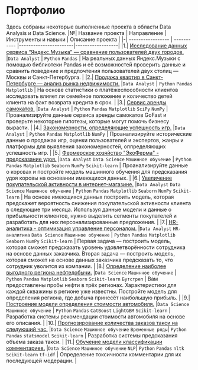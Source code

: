 # Портфолио


Здесь собраны некоторые выполненные проекта в области Data Analysis и Data Science.
|№| Название проекта  | Направление | Инструменты и навыки  | Описание проекта | 
|-| ----------------- | ----------- |-----------------------|------------------|
|1.| [Исследование данных сервиса “Яндекс.Музыка” — сравнение пользователей двух городов.](https://github.com/GermanRode2000/portfolio/tree/main/yandex-music) |`Data Analyst`  |    `Python` `Pandas`     | На реальных данных Яндекс.Музыки c помощью библиотеки Pandas и её возможностей проверить данные и сравнить поведение и предпочтения пользователей двух столиц — Москвы и Санкт-Петербурга.      |
|2.| [Продажа квартир в Санкт-Петербурге — анализ рынка недвижимости.](https://github.com/GermanRode2000/portfolio/tree/main/real-estate-market) |`Data Analyst`  |    `Python` `Pandas` `Matplotlib`     | На основе статистики о платёжеспособности клиентов исследовать влияет ли семейное положение и количество детей клиента на факт возврата кредита в срок.      |
|3.| [Сервис аренды самокатов.](https://github.com/GermanRode2000/portfolio/tree/main/scooter-service) |`Data Analyst`  |   `Python` `Pandas` `Matplotlib` `SciPy` `NumPy`     | Проанализируйте данные сервиса аренды самокатов GoFast и проверьте некоторые гипотезы, которые могут помочь бизнесу вырасти.      |
|4.| [Закономерности, определяющие успешность игр.](https://github.com/GermanRode2000/portfolio/tree/main/success-of-the-games) |`Data Analyst`  |   `Python` `Pandas` `Matplotlib` `NumPy`     | Проанализируйте исторические данные о продажах игр, оценки пользователей и экспертов, жанры и платформы для выявления закономерностей, оппределяющих успешность игр.      |
|5.| [Фермерское хозяйство "ЭкоФерма" - предсказание удоя.](https://github.com/GermanRode2000/portfolio/tree/main/ferma-cow) |`Data Analyst` `Data Science` `Машинное обучение` |   `Python` `Pandas` `Matplotlib` `Seaborn` `NumPy` `Scikit-learn`    | Проанализируйте данные о коровах и постройте модель машинного обучения для предсказания удоя коровы на основании имеющихся данных.      |
|6.| [Увеличение покупательской активности в интернет-магазине.](https://github.com/GermanRode2000/portfolio/tree/main/customer-activity) |`Data Analyst` `Data Science` `Машинное обучение` |   `Python` `Pandas` `Matplotlib` `Seaborn` `NumPy` `Scikit-learn`     | На основе имеющихся данных построить модель, которая предскажет вероятность снижения покупательской активности клиента в следующие три месяца. Используя данные модели и данные о прибыльности клиентов, нужно выделить сегменты покупателей и разработать для них персонализированные предложения. |
|7.| [HR-аналитика - оптимизация управление персоналом.](https://github.com/GermanRode2000/portfolio/tree/main/employee-satisfaction) |`Data Analyst` `HR-аналитика` `Data Science` `Машинное обучение` |   `Python` `Pandas` `Matplotlib` `Seaborn` `NumPy` `Scikit-learn`     | Первая задача — построить модель, которая сможет предсказать уровень удовлетворённости сотрудника на основе данных заказчика. Вторая задача — построить модель, которая сможет на основе данных заказчика предсказать то, что сотрудник уволится из компании. |
|8.| [Определение наиболее выгодного региона нефтедобычи.](https://github.com/GermanRode2000/portfolio/tree/main/oil-well-selection) |`Data Science` `Машинное обучение` |   `Python` `Pandas` `Matplotlib` `Seaborn` `Scikit-learn` `Бутстреп`     | Вам предоставлены пробы нефти в трёх регионах. Характеристики для каждой скважины в регионе уже известны. Постройте модель для определения региона, где добыча принесёт наибольшую прибыль. |
|9.| [Построение модели определения стоимости автомобиля.](https://github.com/GermanRode2000/portfolio/tree/main/car-valuation) |`Data Science` `Машинное обучение` |   `Python` `Pandas` `CatBoost` `LightGBM` `Scikit-learn`     | Разработка системы рекомендации стоимости автомобиля на основе его описания. |
|10.| [Прогнозирование количества заказов такси на следующий час.](https://github.com/GermanRode2000/portfolio/tree/main/taxi-order-forecast) |`Data Science` `Машинное обучение` `Временные ряды`|   `Python` `Pandas` `statsmodel` `Scikit-learn`     | Разработка системы предсказания объема заказа такси. |
|11.| [Обучение модели классификации комментариев.](https://github.com/GermanRode2000/portfolio/tree/main/toxic-comments) |`Data Science` `Машинное обучение` `NLP`|   `Python` `Pandas` `nltk` `Scikit-learn` `tf-idf`     | Определение токсичности комментарии для их последующей модерации. |
